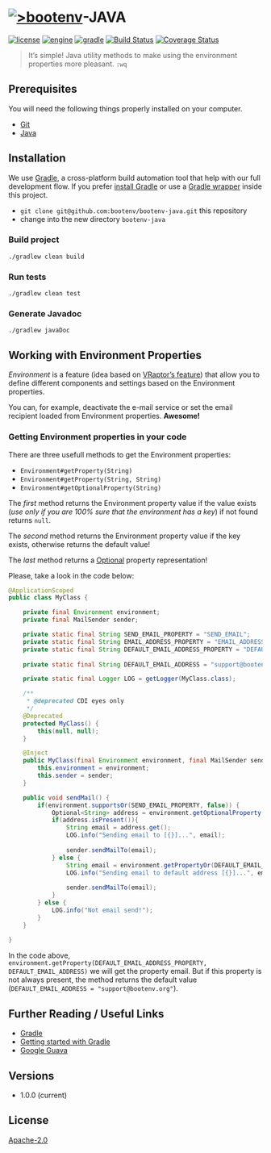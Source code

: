 # [![>bootenv](http://bootenv.com/img/logo-light-transparent-readme-files.png)](http://bootenv.com)-JAVA

[![license](https://img.shields.io/badge/license-Apache_2.0-blue.svg)]()
[![engine](https://img.shields.io/badge/JDK-v1.7+-yellow.svg)]()
[![gradle](https://img.shields.io/badge/gradle-v2.4-blue.svg)]()
[![Build Status](https://travis-ci.org/bootenv/bootenv-java.svg?branch=master)](https://travis-ci.org/bootenv/bootenv-java)
[![Coverage Status](https://coveralls.io/repos/bootenv/bootenv-java/badge.svg)](https://coveralls.io/r/bootenv/bootenv-java)

> It’s simple! Java utility methods to make using the environment properties more pleasant. `:wq`

## Prerequisites

You will need the following things properly installed on your computer.

* [Git](http://git-scm.com/)
* [Java](http://nodejs.org/)

## Installation

We use [Gradle](http://www.gradle.org), a cross-platform build automation tool that help with our full development flow. If you prefer [install Gradle](http://www.gradle.org/installation) or use a [Gradle wrapper](http://www.gradle.org/docs/current/userguide/gradle_wrapper.html) inside this project.

* `git clone git@github.com:bootenv/bootenv-java.git` this repository
* change into the new directory `bootenv-java`

### Build project

```
./gradlew clean build
```

### Run tests

```
./gradlew clean test
```

### Generate Javadoc

```
./gradlew javaDoc
```

## Working with Environment Properties

*Environment* is a feature (idea based on [VRaptor’s feature](http://www.vraptor.org/)) that allow you to define different components and settings based on the Environment properties.

You can, for example, deactivate the e-mail service or set the email recipient loaded from Environment properties. __Awesome!__

### Getting Environment properties in your code

There are three usefull methods to get the Environment properties: 

- `Environment#getProperty(String)`
- `Environment#getProperty(String, String)` 
- `Environment#getOptionalProperty(String)`

The _first_ method returns the Environment property value if the value exists (_use only if you are 100% sure that the environment has a key_) if not found returns `null`.

The _second_ method returns the Environment property value if the key exists, otherwise returns the default value!

The _last_ method returns a [Optional](https://code.google.com/p/guava-libraries/wiki/UsingAndAvoidingNullExplained) property representation!

Please, take a look in the code below:

```java
@ApplicationScoped
public class MyClass {

    private final Environment environment;
    private final MailSender sender;

    private static final String SEND_EMAIL_PROPERTY = "SEND_EMAIL";
    private static final String EMAIL_ADDRESS_PROPERTY = "EMAIL_ADDRESS";
    private static final String DEFAULT_EMAIL_ADDRESS_PROPERTY = "DEFAULT_EMAIL_ADDRESS";
    
    private static final String DEFAULT_EMAIL_ADDRESS = "support@bootenv.org";

    private static final Logger LOG = getLogger(MyClass.class);

    /**
     * @deprecated CDI eyes only
     */
    @Deprecated
    protected MyClass() {
        this(null, null);
    }

    @Inject
    public MyClass(final Environment environment, final MailSender sender) {
        this.environment = environment;
        this.sender = sender;
    }

    public void sendMail() {
        if(environment.supportsOr(SEND_EMAIL_PROPERTY, false)) {
            Optional<String> address = environment.getOptionalProperty(EMAIL_ADDRESS_PROPERTY);
            if(address.isPresent()){
                String email = address.get();
                LOG.info("Sending email to [{}]...", email);
                
                sender.sendMailTo(email);    
            } else {
                String email = environment.getPropertyOr(DEFAULT_EMAIL_ADDRESS_PROPERTY, DEFAULT_EMAIL_ADDRESS);
                LOG.info("Sending email to default address [{}]...", email);
                
                sender.sendMailTo(email);
            }
        } else {
            LOG.info("Not email send!");
        }
    }
    
}
```

In the code above, `environment.getProperty(DEFAULT_EMAIL_ADDRESS_PROPERTY, DEFAULT_EMAIL_ADDRESS)` we will get the property email. But if this property is not always present, the  method returns the default value (`DEFAULT_EMAIL_ADDRESS = "support@bootenv.org"`).

## Further Reading / Useful Links

* [Gradle](http://gradle.org/)
* [Getting started with Gradle](http://gradle.org/getting-started-jvm/)
* [Google Guava](https://code.google.com/p/guava-libraries/wiki/GuavaExplained)

## Versions
 
 - 1.0.0 (current)

## License

[Apache-2.0](LICENSE)
